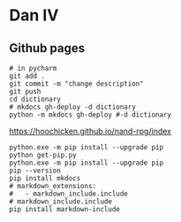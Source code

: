 # Dan IV

## Github pages 

~~~shell
# in pycharm
git add .
git commit -m "change description"
git push
cd dictionary
# mkdocs gh-deploy -d dictionary
python -m mkdocs gh-deploy #-d dictionary
~~~

<https://hoochicken.github.io/nand-rpg/index>

~~~shell
python.exe -m pip install --upgrade pip
python get-pip.py
python.exe -m pip install --upgrade pip
pip --version
pip install mkdocs
# markdown_extensions:
#   - markdown_include.include
# markdown_include.include
pip install markdown-include
~~~
